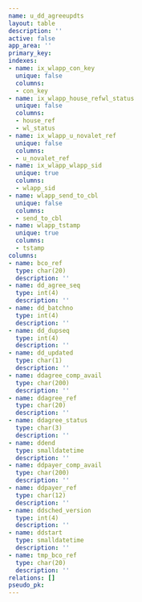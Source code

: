 ```yaml
---
name: u_dd_agreeupdts
layout: table
description: ''
active: false
app_area: ''
primary_key: 
indexes:
- name: ix_wlapp_con_key
  unique: false
  columns:
  - con_key
- name: ix_wlapp_house_refwl_status
  unique: false
  columns:
  - house_ref
  - wl_status
- name: ix_wlapp_u_novalet_ref
  unique: false
  columns:
  - u_novalet_ref
- name: ix_wlapp_wlapp_sid
  unique: true
  columns:
  - wlapp_sid
- name: wlapp_send_to_cbl
  unique: false
  columns:
  - send_to_cbl
- name: wlapp_tstamp
  unique: true
  columns:
  - tstamp
columns:
- name: bco_ref
  type: char(20)
  description: ''
- name: dd_agree_seq
  type: int(4)
  description: ''
- name: dd_batchno
  type: int(4)
  description: ''
- name: dd_dupseq
  type: int(4)
  description: ''
- name: dd_updated
  type: char(1)
  description: ''
- name: ddagree_comp_avail
  type: char(200)
  description: ''
- name: ddagree_ref
  type: char(20)
  description: ''
- name: ddagree_status
  type: char(3)
  description: ''
- name: ddend
  type: smalldatetime
  description: ''
- name: ddpayer_comp_avail
  type: char(200)
  description: ''
- name: ddpayer_ref
  type: char(12)
  description: ''
- name: ddsched_version
  type: int(4)
  description: ''
- name: ddstart
  type: smalldatetime
  description: ''
- name: tmp_bco_ref
  type: char(20)
  description: ''
relations: []
pseudo_pk: 
---
```


